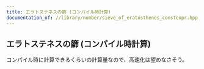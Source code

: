 ```yaml
---
title: エラトステネスの篩 (コンパイル時計算)
documentation_of: //library/number/sieve_of_eratosthenes_constexpr.hpp
---
```

## エラトステネスの篩 (コンパイル時計算)

コンパイル時に計算できるくらいの計算量なので、高速化は望めなさそう。
